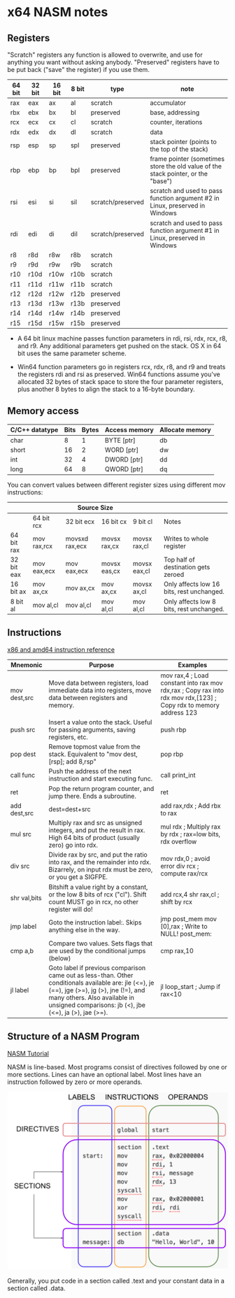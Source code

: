 # x64 NASM notes

## Registers

"Scratch" registers any function is allowed to overwrite, and use for anything you want without asking anybody.
"Preserved" registers have to be put back ("save" the register) if you use them.

| 64 bit | 32 bit | 16 bit | 8 bit | type              | note                                                                              |
|--------|--------|--------|-------|-------------------|-----------------------------------------------------------------------------------|
| rax    | eax    | ax     | al    | scratch           | accumulator                                                                       |
| rbx    | ebx    | bx     | bl    | preserved         | base, addressing                                                                  |
| rcx    | ecx    | cx     | cl    | scratch           | counter, iterations                                                               |
| rdx    | edx    | dx     | dl    | scratch           | data                                                                              |
| rsp    | esp    | sp     | spl   | preserved         | stack pointer (points to the top of the stack)                                    |
| rbp    | ebp    | bp     | bpl   | preserved         | frame pointer (sometimes store the old value of the stack pointer, or the "base") |
| rsi    | esi    | si     | sil   | scratch/preserved | scratch and used to pass function argument #2 in Linux, preserved in Windows      |
| rdi    | edi    | di     | dil   | scratch/preserved | scratch and used to pass function argument #1 in Linux, preserved in Windows      |
| r8     | r8d    | r8w    | r8b   | scratch           |                                                                                   |
| r9     | r9d    | r9w    | r9b   | scratch           |                                                                                   |
| r10    | r10d   | r10w   | r10b  | scratch           |                                                                                   |
| r11    | r11d   | r11w   | r11b  | scratch           |                                                                                   |
| r12    | r12d   | r12w   | r12b  | preserved         |                                                                                   |
| r13    | r13d   | r13w   | r13b  | preserved         |                                                                                   |
| r14    | r14d   | r14w   | r14b  | preserved         |                                                                                   |
| r15    | r15d   | r15w   | r15b  | preserved         |                                                                                   |

+ A 64 bit linux machine passes function parameters in rdi, rsi, rdx, rcx, r8, and r9.  Any additional parameters get pushed on the stack.  OS X in 64 bit uses the same parameter scheme.

+ Win64 function parameters go in registers rcx, rdx, r8, and r9 and treats the registers rdi and rsi as preserved. Win64 functions assume you've allocated 32 bytes of stack space to store the four parameter registers, plus another 8 bytes to align the stack to a 16-byte boundary.

## Memory access

| C/C++ datatype | Bits | Bytes | Access memory | Allocate memory |
|----------------|------|-------|---------------|-----------------|
| char           | 8    | 1     | BYTE [ptr]    | db              |
| short          | 16   | 2     | WORD [ptr]    | dw              |
| int            | 32   | 4     | DWORD [ptr]   | dd              |
| long           | 64   | 8     | QWORD [ptr]   | dq              |

You can convert values between different register sizes using different mov instructions:

<table class="tg">
<thead>
  <tr>
    <th class="tg-0lax"></th>
    <th class="tg-baqh" colspan="4">Source Size</th>
    <th class="tg-0lax"></th>
  </tr>
</thead>
<tbody>
  <tr>
    <td class="tg-0lax"></td>
    <td class="tg-0lax">64 bit rcx</td>
    <td class="tg-0lax">32 bit ecx</td>
    <td class="tg-0lax">16 bit cx</td>
    <td class="tg-0lax">9 bit cl</td>
    <td class="tg-0lax">Notes</td>
  </tr>
  <tr>
    <td class="tg-0lax">64 bit rax</td>
    <td class="tg-0lax">mov rax,rcx</td>
    <td class="tg-0lax">movsxd rax,ecx</td>
    <td class="tg-0lax">movsx rax,cx</td>
    <td class="tg-0lax">movsx rax,cl</td>
    <td class="tg-0lax">Writes to whole register</td>
  </tr>
  <tr>
    <td class="tg-0lax">32 bit eax</td>
    <td class="tg-0lax">mov eax,ecx</td>
    <td class="tg-0lax">mov eax,ecx</td>
    <td class="tg-0lax">movsx eas,cx</td>
    <td class="tg-0lax">movsx eax,cl</td>
    <td class="tg-0lax"><span style="font-weight:400;font-style:normal">Top half of destination gets zeroed</span></td>
  </tr>
  <tr>
    <td class="tg-0lax">16 bit ax</td>
    <td class="tg-0lax">mov ax,cx</td>
    <td class="tg-0lax">mov ax,cx</td>
    <td class="tg-0lax">mov ax,cx</td>
    <td class="tg-0lax">movsx ax,cl</td>
    <td class="tg-0lax"><span style="font-weight:400;font-style:normal">Only affects low 16 bits, rest unchanged.</span></td>
  </tr>
  <tr>
    <td class="tg-0lax">8 bit al</td>
    <td class="tg-0lax">mov al,cl</td>
    <td class="tg-0lax">mov al,cl</td>
    <td class="tg-0lax">mov al,cl</td>
    <td class="tg-0lax">mov al,cl</td>
    <td class="tg-0lax"><span style="font-weight:400;font-style:normal">Only affects low 8 bits, rest unchanged.</span></td>
  </tr>
</tbody>
</table>

## Instructions

[x86 and amd64 instruction reference](https://www.felixcloutier.com/x86/)

| Mnemonic     | Purpose                                                                                                                                                                                                                                 | Examples                                                                                                             |
|--------------|-----------------------------------------------------------------------------------------------------------------------------------------------------------------------------------------------------------------------------------------|----------------------------------------------------------------------------------------------------------------------|
| mov dest,src | Move data between registers, load immediate data into registers, move data between registers and memory.                                                                                                                                | mov rax,4  ; Load constant into rax mov rdx,rax  ; Copy rax into rdx mov rdx,[123]  ; Copy rdx to memory address 123 |
| push src     | Insert a value onto the stack. Useful for passing arguments, saving registers, etc.                                                                                                                                                     | push rbp                                                                                                             |
| pop dest     | Remove topmost value from the stack. Equivalent to "mov dest, [rsp]; add 8,rsp"                                                                                                                                                         | pop rbp                                                                                                              |
| call func    | Push the address of the next instruction and start executing func.                                                                                                                                                                      | call print_int                                                                                                       |
| ret          | Pop the return program counter, and jump there.  Ends a subroutine.                                                                                                                                                                     | ret                                                                                                                  |
| add dest,src | dest=dest+src                                                                                                                                                                                                                           | add rax,rdx ; Add rbx to rax                                                                                         |
| mul src      | Multiply rax and src as unsigned integers, and put the result in rax.  High 64 bits of product (usually zero) go into rdx.                                                                                                              | mul rdx ; Multiply rax by rdx ; rax=low bits, rdx overflow                                                           |
| div src      | Divide rax by src, and put the ratio into rax, and the remainder into rdx. Bizarrely, on input rdx must be zero, or you get a SIGFPE.                                                                                                   | mov rdx,0 ; avoid error div rcx ; compute rax/rcx                                                                    |
| shr val,bits | Bitshift a value right by a constant, or the low 8 bits of rcx ("cl"). Shift count MUST go in rcx, no other register will do!                                                                                                           | add rcx,4 shr rax,cl ; shift by rcx                                                                                  |
| jmp label    | Goto the instruction label:.  Skips anything else in the way.                                                                                                                                                                           | jmp post_mem mov [0],rax ; Write to NULL! post_mem:                                                                  |
| cmp a,b      | Compare two values.  Sets flags that are used by the conditional jumps (below)                                                                                                                                                          | cmp rax,10                                                                                                           |
|  jl label    | Goto label if previous comparison came out as less-than.  Other conditionals available are: jle (<=), je (==), jge (>=), jg (>), jne (!=), and many others. Also available in unsigned comparisons: jb (<), jbe (<=), ja (>), jae (>=). | jl loop_start  ; Jump if rax<10                                                                                      |


## Structure of a NASM Program

[NASM Tutorial](https://cs.lmu.edu/~ray/notes/nasmtutorial/)

NASM is line-based. Most programs consist of directives followed by one or more sections. Lines can have an optional label. Most lines have an instruction followed by zero or more operands.

![NASM Structure](NASM.png)

Generally, you put code in a section called .text and your constant data in a section called .data.
